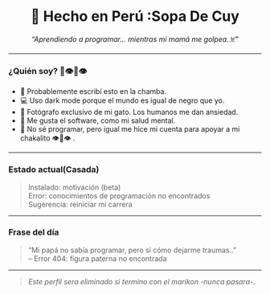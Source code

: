 
<h1 align="center">🥸 Hecho en Perú :Sopa De Cuy</h1>
<p align="center"><em>“Aprendiendo a programar... mientras mi mamá me golpea.☠️”</em></p>

---

### ¿Quién soy? 💪👁️👄👁️

- 🧠 Probablemente escribí esto en la chamba.
- 💻 Uso dark mode porque el mundo es igual de negro que yo.
- 📸 Fotógrafo exclusivo de mi gato. Los humanos me dan ansiedad.
- 🧩 Me gusta el software, como mi salud mental.
- 🤡 No sé programar, pero igual me hice mi cuenta para apoyar a mi chakalito 👁️👄👁️ .

---

### Estado actual(Casada)

> Instalado: motivación (beta)  
> Error: conocimientos de programación no encontrados  
> Sugerencia: reiniciar mi carrera 

---

### Frase del día

> “Mi papá no sabía programar, pero sí cómo dejarme traumas..”  
> – Error 404: figura paterna no encontrada

---

> *Este perfil sera eliminado si termino con el marikon -nunca pasara-.*
<!--
**SopaDeCuy123/SopaDeCuy123** is a ✨ _special_ ✨ repository because its `README.md` (this file) appears on your GitHub profile.

Here are some ideas to get you started:

- 🔭 I’m currently working on ...
- 🌱 I’m currently learning ...
- 👯 I’m looking to collaborate on ...
- 🤔 I’m looking for help with ...
- 💬 Ask me about ...
- 📫 How to reach me: ...
- 😄 Pronouns: ...
- ⚡ Fun fact: ...
-->
